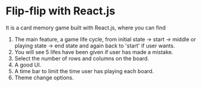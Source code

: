 # Flip-flip with React.js
It is a card memory game built with React.js, where you can find
1. The main feature, a game life cycle, from initial state -> start -> middle or playing state -> end state and again back to 'start' if user wants. 
2. You will see 5 lifes have been given if user has made a mistake. 
3. Select the number of rows and columns on the board.
4. A good UI.
5. A time bar to limit the time user has playing each board. 
6. Theme change options.
